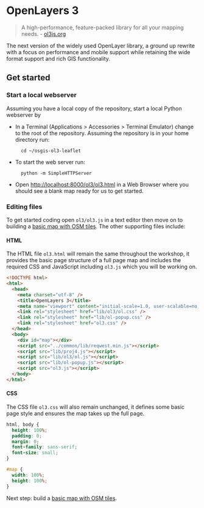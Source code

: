 # OpenLayers 3

> A high-performance, feature-packed library for all your mapping needs. - [ol3js.org](http://ol3js.org/)

The next version of the widely used OpenLayer library, a ground up rewrite with
a focus on performance and mobile support while retaining the wide format
support and rich GIS functionality.

## Get started

### Start a local webserver

Assuming you have a local copy of the repository, start a local Python webserver by

* In a Terminal (Applications > Accessories > Terminal Emulator) change to the root of the repository. Assuming the repository is in your home directory run:

        cd ~/osgis-ol3-leaflet

* To start the web server run:

        python -m SimpleHTTPServer

* Open [http://localhost:8000/ol3/ol3.html](http://localhost:8000/ol3/ol3.html) in a Web Browser where you should see a blank map ready for us to get started.

### Editing files

To get started coding open `ol3/ol3.js` in a text editor then move on to building a [basic map with OSM tiles](00-OSM-MAP.md). The other supporting files include:

#### HTML

The HTML file `ol3.html` will remain the same throughout the workshop, it provides the basic page structure of a full page map and includes the required CSS and JavaScript including `ol3.js` which you will be working on.

```html
<!DOCTYPE html>
<html>
  <head>
    <meta charset="utf-8" />
    <title>OpenLayers 3</title>
    <meta name="viewport" content="initial-scale=1.0, user-scalable=no, width=device-width">
    <link rel="stylesheet" href="lib/ol3/ol.css" />
    <link rel="stylesheet" href="lib/ol-popup.css" />
    <link rel="stylesheet" href="ol3.css" />
  </head>
  <body>
    <div id="map"></div>
    <script src="../common/lib/reqwest.min.js"></script>
    <script src="lib/proj4.js"></script>
    <script src="lib/ol3/ol.js"></script>
    <script src="lib/ol-popup.js"></script>
    <script src="ol3.js"></script>
  </body>
</html>
```

#### CSS

The CSS file `ol3.css` will also remain unchanged, it defines some basic page style and ensures the map takes up the full page.

```css
html, body {
  height: 100%;
  padding: 0;
  margin: 0;
  font-family: sans-serif;
  font-size: small;
}

#map {
  width: 100%;
  height: 100%;
}
```

Next step: build a [basic map with OSM tiles](00-OSM-MAP.md).

